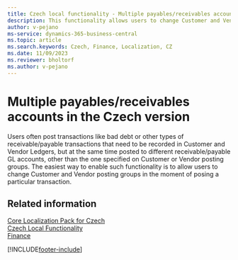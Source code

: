 ```yaml
---
title: Czech local functionality - Multiple payables/receivables accounts 
description: This functionality allows users to change Customer and Vendor posting groups in the moment of posing a particular transaction.
author: v-pejano
ms-service: dynamics-365-business-central
ms.topic: article
ms.search.keywords: Czech, Finance, Localization, CZ
ms.date: 11/09/2023
ms.reviewer: bholtorf
ms.author: v-pejano
---
```


# Multiple payables/receivables accounts in the Czech version

Users often post transactions like bad debt or other types of receivable/payable transactions that need to be recorded in Customer and Vendor Ledgers, but at the same time posted to different receivable/payable GL accounts, other than the one specified on Customer or Vendor posting groups. The easiest way to enable such functionality is to allow users to change Customer and Vendor posting groups in the moment of posing a particular transaction.

## Related information

[Core Localization Pack for Czech](ui-extensions-core-localization-pack-cz.md)  
[Czech Local Functionality](czech-local-functionality.md)  
[Finance](../../finance.md)  


[!INCLUDE[footer-include](../../includes/footer-banner.md)]
